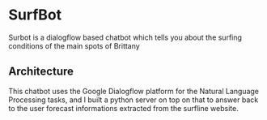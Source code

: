 # SurfBot
Surbot is a dialogflow based chatbot which tells you about the surfing conditions of the main spots of Brittany



## Architecture

This chatbot uses the Google Dialogflow platform for the Natural Language Processing tasks, and I built a python server on top on that to answer back to the user forecast informations extracted from the surfline website.


